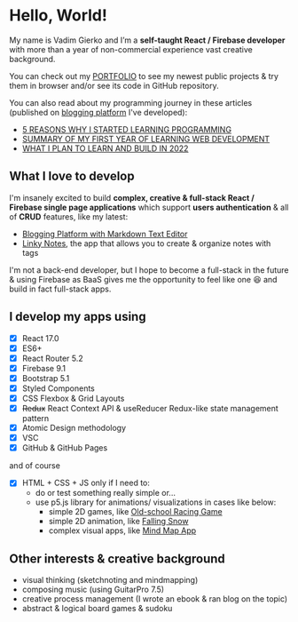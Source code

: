 # Hello, World!

My name is Vadim Gierko and I’m a **self-taught React / Firebase developer** with more than a year of non-commercial experience vast creative background.

You can check out my [PORTFOLIO](https://vadimgierko.github.io/frontend-developer-portfolio/) to see my newest public projects & try them in browser and/or see its code in GitHub repository.

You can also read about my programming journey in these articles (published on [blogging platform](https://vadimgierko.github.io/blogging-platform/) I've developed):
- [5 REASONS WHY I STARTED LEARNING PROGRAMMING](https://vadimgierko.github.io/blogging-platform/#/blogs/my-programming-journey/5-reasons-why-i-started-learning-programming)
- [SUMMARY OF MY FIRST YEAR OF LEARNING WEB DEVELOPMENT](https://vadimgierko.github.io/blogging-platform/#/blogs/my-programming-journey/summary-of-my-first-year-of-learning-web-development-roadmap-projects-and-tips-for-newbies)
- [WHAT I PLAN TO LEARN AND BUILD IN 2022](https://vadimgierko.github.io/blogging-platform/#/blogs/my-programming-journey/what-i-plan-to-learn-and-build-in-front-end-and-react-development-in-2022)

## What I love to develop

I'm insanely excited to build **complex, creative & full-stack React / Firebase single page applications** which support **users authentication** & all of **CRUD** features, like my latest:
- [Blogging Platform with Markdown Text Editor](https://vadimgierko.github.io/blogging-platform/)
- [Linky Notes](https://vadimgierko.github.io/linky-notes/), the app that allows you to create & organize notes with tags

I'm not a back-end developer, but I hope to become a full-stack in the future & using Firebase as BaaS gives me the opportunity to feel like one :satisfied: and build in fact full-stack apps.

## I develop my apps using
- [X] React 17.0
- [X] ES6+
- [X] React Router 5.2
- [X] Firebase 9.1
- [X] Bootstrap 5.1
- [X] Styled Components
- [X] CSS Flexbox & Grid Layouts
- [X] ~~Redux~~ React Context API & useReducer Redux-like state management pattern
- [X] Atomic Design methodology
- [X] VSC
- [X] GitHub & GitHub Pages

and of course
- [X] HTML + CSS + JS only if I need to:
  - do or test something really simple or...
  - use p5.js library for animations/ visualizations in cases like below:
    - simple 2D games, like [Old-school Racing Game](https://vadimgierko.github.io/old-school-2d-racing-game/)
    - simple 2D animation, like [Falling Snow](https://vadimgierko.github.io/let-it-snow/)
    - complex visual apps, like [Mind Map App](https://vadimgierko.github.io/MIND-MAP-APP/)

## Other interests & creative background

- visual thinking (sketchnoting and mindmapping)
- composing music (using GuitarPro 7.5)
- creative process management (I wrote an ebook & ran blog on the topic)
- abstract & logical board games & sudoku
